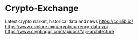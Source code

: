 # Crypto-Exchange
Latest crypto market, historical data and news
https://coinlib.io/
https://www.coinlore.com/cryptocurrency-data-api
https://www.cryptingup.com/apidoc/#api-architecture